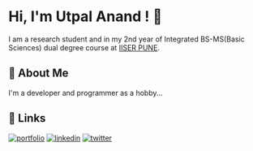 
# Hi, I'm Utpal Anand ! 👋

I am a research student and in my 2nd year of Integrated BS-MS(Basic Sciences) dual degree course at [IISER PUNE](https://www.iiserpune.ac.in/).


## 🚀 About Me
I'm a developer and programmer as a hobby...


## 🔗 Links
[![portfolio](https://img.shields.io/badge/my_portfolio-000?style=for-the-badge&logo=ko-fi&logoColor=white)](https://theutpalanand.github.io/) 
[![linkedin](https://img.shields.io/badge/linkedin-0A66C2?style=for-the-badge&logo=linkedin&logoColor=white)](https://linkedin.com/in/theutpalanand)
[![twitter](https://img.shields.io/badge/twitter-1DA1F2?style=for-the-badge&logo=twitter&logoColor=white)](https://x.com/theutpalanand)

